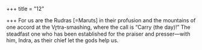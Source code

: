 +++
title = "12"

+++
For us are the Rudras [=Maruts] in their profusion and the mountains  of one accord at the Vr̥tra-smashing, where the call is “Carry
(the day)!”
The steadfast one who has been established for the praiser and
presser—with him, Indra, as their chief let the gods help us.